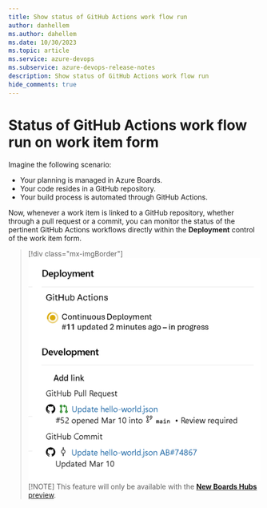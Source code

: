 ```yaml
---
title: Show status of GitHub Actions work flow run
author: danhellem
ms.author: dahellem
ms.date: 10/30/2023
ms.topic: article
ms.service: azure-devops
ms.subservice: azure-devops-release-notes
description: Show status of GitHub Actions work flow run
hide_comments: true
---
```


# Status of GitHub Actions work flow run on work item form

Imagine the following scenario:

- Your planning is managed in Azure Boards.
- Your code resides in a GitHub repository.
- Your build process is automated through GitHub Actions.

Now, whenever a work item is linked to a GitHub repository, whether through a pull request or a commit, you can monitor the status of the pertinent GitHub Actions workflows directly within the **Deployment** control of the work item form.

> [!div class="mx-imgBorder"]
> ![screen shot example of work flow run on work item form](media\boards-show-github-actions-status-1.png)
> [!NOTE]
> This feature will only be available with the [**New Boards Hubs** preview](https://devblogs.microsoft.com/devops/new-boards-hub-public-preview/).